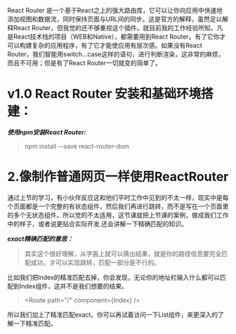 React Router 是一个基于React之上的强大路由库，它可以让你向应用中快速地添加视图和数据流，同时保持页面与URL间的同步。这是官方的解释，虽然足以解释React Router，但我觉的还不够重视这个插件。就目前我的工作经验所知，凡是React技术栈的项目（WEB和Native），都需要用到React Router。有了它你才可以构建复杂的应用程序，有了它才能使应用有层次感。如果没有React Router，我们智能用switch...case这样的语句，进行判断渲染，这非常的麻烦，而且不可用；但是有了React Router一切就变的简单了。

# v1.0 React Router 安装和基础环境搭建：

***使用npm安装React Router:***
> npm install --save react-router-dom

# 2.像制作普通网页一样使用ReactRouter
通过上节的学习，有小伙伴反应这和他们平时工作中见到的不太一样，现实中是每个页面都是一个完整的有状态组件，然后我们再进行跳转，而不是写在一个页面里的多个无状态组件。所以觉的不太适用，这节课就把上节课的案例，做成我们工作中的样子，或者说更贴合实际开发.还会讲解一下精确匹配的知识。

***exact精确匹配的意思：***
> 其实这个很好理解，从字面上就可以猜出结果，就是你的路径信息要完全匹配成功，才可以实现跳转，匹配一部分是不行的。

比如我们把Index的精准匹配去掉，你会发现，无论你的地址栏输入什么都可以匹配到Index组件，这并不是我们想要的结果。
> \<Route path="/" component={Index} \/\>


所以我们加上了精准匹配exact。你可以再试着访问一下List组件，来更深入的了解一下精准匹配。
